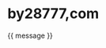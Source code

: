 # by28777,com

<title>by2877,com - 域名查询</title>
<script src=""></script>
</head>
<body>
<div id="app">
  <p>{{ message }}</p>
</div>

<script>
new Vue({
  el: '#app',
  data: {
    message: 'Hello By28777!'
  }
})
</script>
